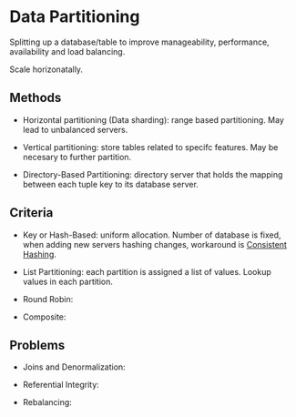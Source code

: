 # Data Partitioning

Splitting up a database/table to improve manageability, performance, availability and load balancing.

Scale horizonatally.


## Methods
-   Horizontal partitioning (Data sharding): range based partitioning. May lead to unbalanced servers.

-   Vertical partitioning: store tables related to specifc features. May be necesary to further partition.

-   Directory-Based Partitioning: directory server that holds the mapping between each tuple key to its database server.

## Criteria
-   Key or Hash-Based: uniform allocation. Number of database is fixed, when adding new servers hashing changes, workaround is [Consistent Hashing](./consistent.md).

-   List Partitioning: each partition is assigned a list of values. Lookup values in each partition.

-   Round Robin: 

-   Composite: 

## Problems

-   Joins and Denormalization: 

-   Referential Integrity: 

-   Rebalancing: 
